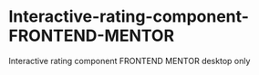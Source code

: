 # Interactive-rating-component-FRONTEND-MENTOR
Interactive rating component FRONTEND MENTOR desktop only
